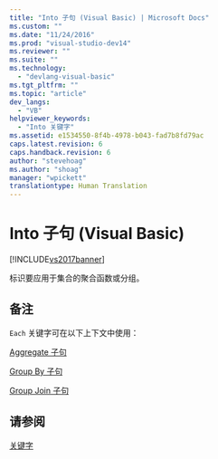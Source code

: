 ```yaml
---
title: "Into 子句 (Visual Basic) | Microsoft Docs"
ms.custom: ""
ms.date: "11/24/2016"
ms.prod: "visual-studio-dev14"
ms.reviewer: ""
ms.suite: ""
ms.technology: 
  - "devlang-visual-basic"
ms.tgt_pltfrm: ""
ms.topic: "article"
dev_langs: 
  - "VB"
helpviewer_keywords: 
  - "Into 关键字"
ms.assetid: e1534550-8f4b-4978-b043-fad7b8fd79ac
caps.latest.revision: 6
caps.handback.revision: 6
author: "stevehoag"
ms.author: "shoag"
manager: "wpickett"
translationtype: Human Translation
---
```

# Into 子句 (Visual Basic)
[!INCLUDE[vs2017banner](../../../csharp/includes/vs2017banner.md)]

标识要应用于集合的聚合函数或分组。  
  
## 备注  
 `Each` 关键字可在以下上下文中使用：  
  
 [Aggregate 子句](../../../visual-basic/language-reference/queries/aggregate-clause.md)  
  
 [Group By 子句](../../../visual-basic/language-reference/queries/group-by-clause.md)  
  
 [Group Join 子句](../../../visual-basic/language-reference/queries/group-join-clause.md)  
  
## 请参阅  
 [关键字](../../../visual-basic/language-reference/keywords/index.md)